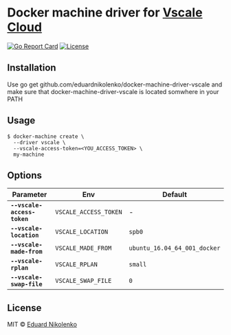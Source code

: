 # Docker machine driver for [Vscale Cloud](https://vscale.io)

[![Go Report Card](https://goreportcard.com/badge/github.com/eduardnikolenko/docker-machine-driver-vscale)](https://goreportcard.com/report/github.com/eduardnikolenko/docker-machine-driver-vscale)
[![License](https://img.shields.io/badge/License-MIT-blue.svg)](/LICENSE)

## Installation

Use go get github.com/eduardnikolenko/docker-machine-driver-vscale and make sure that docker-machine-driver-vscale is located somwhere in your PATH

## Usage

    $ docker-machine create \
      --driver vscale \
      --vscale-access-token=<YOU_ACCESS_TOKEN> \
      my-machine

## Options

| Parameter                   | Env                   | Default                      |
| --------------------------- | --------------------- | ---------------------------- |
| **`--vscale-access-token`** | `VSCALE_ACCESS_TOKEN` | -                            |
| **`--vscale-location`**     | `VSCALE_LOCATION`     | `spb0`                       |
| **`--vscale-made-from`**    | `VSCALE_MADE_FROM`    | `ubuntu_16.04_64_001_docker` |
| **`--vscale-rplan`**        | `VSCALE_RPLAN`        | `small`                      |
| **`--vscale-swap-file`**    | `VSCALE_SWAP_FILE`    | `0`                          |

## License

MIT © [Eduard Nikolenko](https://github.com/eduardnikolenko)
